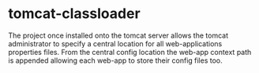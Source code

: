 # tomcat-classloader
The project once installed onto the tomcat server allows the tomcat administrator to specify a central location for all web-applications properties files. From the central config location the web-app context path is appended allowing each web-app to store their config files too.
